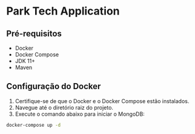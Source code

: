 # Park Tech Application

## Pré-requisitos

- Docker
- Docker Compose
- JDK 11+
- Maven

## Configuração do Docker

1. Certifique-se de que o Docker e o Docker Compose estão instalados.
2. Navegue até o diretório raiz do projeto.
3. Execute o comando abaixo para iniciar o MongoDB:

```sh
docker-compose up -d
